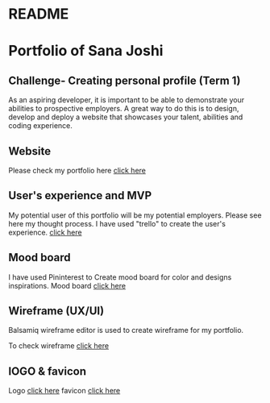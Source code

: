 # README


# Portfolio of Sana Joshi

## Challenge- Creating personal profile (Term 1)
As an aspiring developer, it is important to be able to demonstrate your abilities to prospective employers. A great way to do this is to design, develop and deploy a website that showcases your talent, abilities and coding experience.


## Website
Please check my portfolio here [click here](https://github.com/GP-corps/Burger-King-Sizzles/blob/sana/app/assets/images/homepage.png "portfolio")

## User's experience and MVP
My potential user of this portfolio will be my potential employers. Please see here
my thought process. I have used "trello" to create the user's experience.
[click here](https://github.com/GP-corps/Burger-King-Sizzles/blob/sana/app/assets/images/homepage.png "Home page")

## Mood board
I have used Pininterest to Create mood board for color and designs inspirations.
Mood board [click here](https://github.com/GP-corps/Burger-King-Sizzles/blob/sana/app/assets/images/homepage.png "Home page")

## Wireframe (UX/UI)

Balsamiq wireframe editor is used to create wireframe for my portfolio.

To check wireframe [click here](https://github.com/GP-corps/Burger-King-Sizzles/blob/sana/app/assets/images/homepage.png "Home page")

## lOGO & favicon
Logo [click here](https://github.com/GP-corps/Burger-King-Sizzles/blob/sana/app/assets/images/homepage.png "Home page")
favicon [click here](https://github.com/GP-corps/Burger-King-Sizzles/blob/sana/app/assets/images/homepage.png "Home page")
